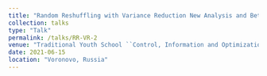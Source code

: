 ```yaml
---
title: "Random Reshuffling with Variance Reduction New Analysis and Better Rates"
collection: talks
type: "Talk"
permalink: /talks/RR-VR-2
venue: "Traditional Youth School ``Control, Information and Optimization""
date: 2021-06-15
location: "Voronovo, Russia"
---
```


